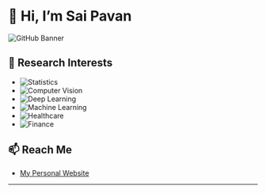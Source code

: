 # 👋 Hi, I’m Sai Pavan

![GitHub Banner]([https://via.placeholder.com/1200x400?text=Welcome+to+My+GitHub+Profile](https://github.com/SaiPavan-Tadem/SaiPavan-Tadem/blob/main/Code-A%20Studio.jpeg))

## 👀 Research Interests
- ![Statistics](https://img.shields.io/badge/Statistics-Expert-brightgreen)
- ![Computer Vision](https://img.shields.io/badge/Computer%20Vision-Expert-brightgreen)
- ![Deep Learning](https://img.shields.io/badge/Deep%20Learning-Expert-brightgreen)
- ![Machine Learning](https://img.shields.io/badge/Machine%20Learning-Expert-brightgreen)
- ![Healthcare](https://img.shields.io/badge/Healthcare-Beginner-yellow)
- ![Finance](https://img.shields.io/badge/Finance-Beginner-yellow)

## 📫 Reach Me
- [My Personal Website](https://saipavan-tadem.github.io/)

---

<!---
SaiPavan-Tadem/SaiPavan-Tadem is a ✨ special ✨ repository because its `README.md` (this file) appears on your GitHub profile.
You can click the Preview link to take a look at your changes.
--->
